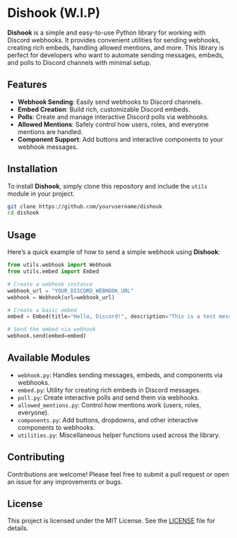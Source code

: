 # Dishook (W.I.P)

**Dishook** is a simple and easy-to-use Python library for working with Discord webhooks. It provides convenient utilities for sending webhooks, creating rich embeds, handling allowed mentions, and more. This library is perfect for developers who want to automate sending messages, embeds, and polls to Discord channels with minimal setup.

## Features

- **Webhook Sending**: Easily send webhooks to Discord channels.
- **Embed Creation**: Build rich, customizable Discord embeds.
- **Polls**: Create and manage interactive Discord polls via webhooks.
- **Allowed Mentions**: Safely control how users, roles, and everyone mentions are handled.
- **Component Support**: Add buttons and interactive components to your webhook messages.

## Installation

To install **Dishook**, simply clone this repository and include the `utils` module in your project.

```bash
git clone https://github.com/yourusername/dishook
cd dishook
```

## Usage

Here’s a quick example of how to send a simple webhook using **Dishook**:

```python
from utils.webhook import Webhook
from utils.embed import Embed

# Create a webhook instance
webhook_url = "YOUR_DISCORD_WEBHOOK_URL"
webhook = Webhook(url=webhook_url)

# Create a basic embed
embed = Embed(title="Hello, Discord!", description="This is a test message.")

# Send the embed via webhook
webhook.send(embed=embed)
```

## Available Modules

- `webhook.py`: Handles sending messages, embeds, and components via webhooks.
- `embed.py`: Utility for creating rich embeds in Discord messages.
- `poll.py`: Create interactive polls and send them via webhooks.
- `allowed_mentions.py`: Control how mentions work (users, roles, everyone).
- `components.py`: Add buttons, dropdowns, and other interactive components to webhooks.
- `utilities.py`: Miscellaneous helper functions used across the library.

## Contributing

Contributions are welcome! Please feel free to submit a pull request or open an issue for any improvements or bugs.

## License

This project is licensed under the MIT License. See the [LICENSE](LICENSE) file for details.
